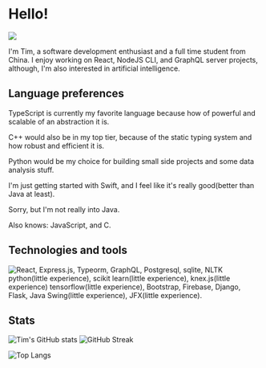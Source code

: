 # Hello!

![](https://komarev.com/ghpvc/?username=timthedev07&label=views&color=blue&style=flat-square)


I'm Tim, a software development enthusiast and a full time student from China.
I enjoy working on React, NodeJS CLI, and GraphQL server projects, although, I'm also interested in artificial intelligence.

## Language preferences
TypeScript is currently my favorite language because how of powerful and scalable of an abstraction it is.

C++ would also be in my top tier, because of the static typing system and how robust and efficient it is.

Python would be my choice for building small side projects and some data analysis stuff.

I'm just getting started with Swift, and I feel like it's really good(better than Java at least).

Sorry, but I'm not really into Java.

Also knows: JavaScript, and C.

## Technologies and tools
![React](https://img.shields.io/badge/-React-black?style=for-the-badge&logo=react), Express.js, Typeorm, GraphQL, Postgresql, sqlite, NLTK python(little experience), scikit learn(little experience), knex.js(little experience) tensorflow(little experience), Bootstrap, Firebase, Django, Flask, Java Swing(little experience), JFX(little experience).

## Stats

![Tim's GitHub stats](https://github-readme-stats.vercel.app/api?username=timthedev07&show_icons=true&theme=gruvbox)
![GitHub Streak](http://github-readme-streak-stats.herokuapp.com?user=timthedev07&theme=gruvbox)


![Top Langs](https://github-readme-stats.vercel.app/api/top-langs/?username=timthedev07&theme=gruvbox)

